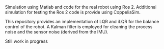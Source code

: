 Simulation using Matlab and code for the real robot using Ros 2. Additional simulation for testing the Ros 2 code is provide using CoppeliaSim.

This repository provides an implementation of LQR and iLQR for the balance control of the robot.
A Kalman filter is employed for cleaning the process noise and the sensor noise (derived from the IMU). 

Still work in progress

